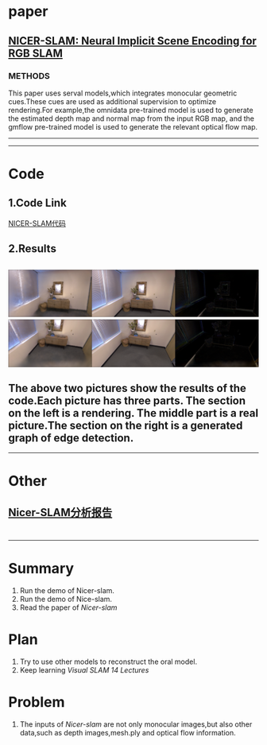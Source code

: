# paper
## [NICER-SLAM: Neural Implicit Scene Encoding for RGB SLAM](https://drive.google.com/file/d/15IwFnyt2Oao5j-qHnPXqL4K1zuAHLIPD/view)
### METHODS
This paper uses serval models,which integrates monocular geometric cues.These cues are used as additional supervision to optimize rendering.For example,the omnidata pre-trained model is used to generate the estimated depth map and normal map from the input RGB map, and the gmflow pre-trained model is used to generate the relevant optical flow map. <br>

---------------------------------------------------------------------------------------------------------------------
---------------------------------------------------------------------------------------------------------------------
# Code  
## 1.Code Link
[NICER-SLAM代码](https://github.com/cvg/nicer-slam)
## 2.Results
![](img/rendering.png)
![](img/rendering_1.png)<br><br>
The above two pictures show the results of the code.Each picture has three parts. The section on the left is a rendering. The middle part is a real picture.The section on the right is a generated graph of edge detection.
---------------------------------------------------------------------------------------------------------------------
---------------------------------------------------------------------------------------------------------------------
# Other
[Nicer-SLAM分析报告](Reports/Nicer-SLAM分析报告.pdf)<br><br>
---------------------------------------------------------------------------------------------------------------------
---------------------------------------------------------------------------------------------------------------------
# Summary
1. Run the demo of Nicer-slam.
2. Run the demo of Nice-slam.
3. Read the paper of *Nicer-slam*
# Plan 
1. Try to use other models to reconstruct the oral model.
2. Keep learning *Visual SLAM 14 Lectures*
# Problem
1. The inputs of *Nicer-slam* are not only monocular images,but also other data,such as depth images,mesh.ply and optical flow information.

